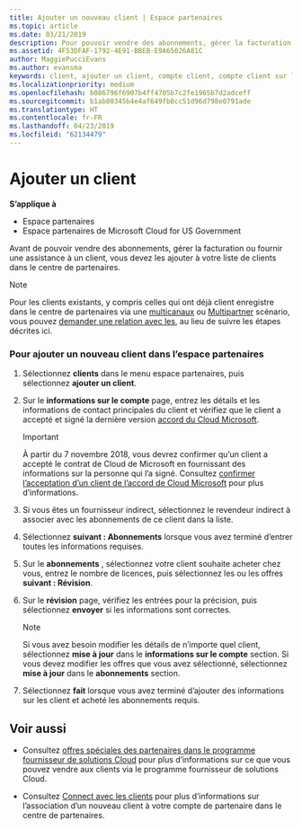 ```yaml
---
title: Ajouter un nouveau client | Espace partenaires
ms.topic: article
ms.date: 03/21/2019
description: Pour pouvoir vendre des abonnements, gérer la facturation ou fournir un support, vous devez créer un enregistrement de votre client dans l’Espace partenaires.
ms.assetid: 4F53DFAF-1792-4E91-BBEB-E9A65026A81C
author: MaggiePucciEvans
ms.author: evansma
keywords: client, ajouter un client, compte client, compte client sur l'Espace partenaires, clients, ajouter des clients, créer un compte client
ms.localizationpriority: medium
ms.openlocfilehash: b086796f6907b4ff4705b7c2fe1965b7d2adceff
ms.sourcegitcommit: b1ab80345b4e4af649fb8cc51d96d798e0791ade
ms.translationtype: HT
ms.contentlocale: fr-FR
ms.lasthandoff: 04/23/2019
ms.locfileid: "62134479"
---
```

# <a name="add-a-new-customer"></a>Ajouter un client

**S’applique à**

-  Espace partenaires
-  Espace partenaires de Microsoft Cloud for US Government

Avant de pouvoir vendre des abonnements, gérer la facturation ou fournir une assistance à un client, vous devez les ajouter à votre liste de clients dans le centre de partenaires.

>[!NOTE]
>Pour les clients existants, y compris celles qui ont déjà client enregistre dans le centre de partenaires via une [multicanaux](multichannel.md) ou [Multipartner](multipartner.md) scénario, vous pouvez [demander une relation avec les](request-a-relationship-with-a-customer.md), au lieu de suivre les étapes décrites ici.

### <a name="to-add-a-new-customer-in-partner-center"></a>Pour ajouter un nouveau client dans l’espace partenaires

1. Sélectionnez **clients** dans le menu espace partenaires, puis sélectionnez **ajouter un client**.

2. Sur le **informations sur le compte** page, entrez les détails et les informations de contact principales du client et vérifiez que le client a accepté et signé la dernière version [accord du Cloud Microsoft](agreements.md).

    >[!IMPORTANT]
      > À partir du 7 novembre 2018, vous devrez confirmer qu’un client a accepté le contrat de Cloud de Microsoft en fournissant des informations sur la personne qui l’a signé. Consultez [confirmer l’acceptation d’un client de l’accord de Cloud Microsoft](confirm-consent.md) pour plus d’informations.

3. Si vous êtes un fournisseur indirect, sélectionnez le revendeur indirect à associer avec les abonnements de ce client dans la liste.

4. Sélectionnez **suivant : Abonnements** lorsque vous avez terminé d’entrer toutes les informations requises.

5. Sur le **abonnements** , sélectionnez votre client souhaite acheter chez vous, entrez le nombre de licences, puis sélectionnez les ou les offres **suivant : Révision**.

6. Sur le **révision** page, vérifiez les entrées pour la précision, puis sélectionnez **envoyer** si les informations sont correctes.

    >[!NOTE]
    >Si vous avez besoin modifier les détails de n’importe quel client, sélectionnez **mise à jour** dans le **informations sur le compte** section. Si vous devez modifier les offres que vous avez sélectionné, sélectionnez **mise à jour** dans le **abonnements** section.

7. Sélectionnez **fait** lorsque vous avez terminé d’ajouter des informations sur les client et acheté les abonnements requis.

## <a name="see-also"></a>Voir aussi

- Consultez [offres spéciales des partenaires dans le programme fournisseur de solutions Cloud](csp-offers.md) pour plus d’informations sur ce que vous pouvez vendre aux clients via le programme fournisseur de solutions Cloud.

- Consultez [Connect avec les clients](customer-accounts.md) pour plus d’informations sur l’association d’un nouveau client à votre compte de partenaire dans le centre de partenaires.